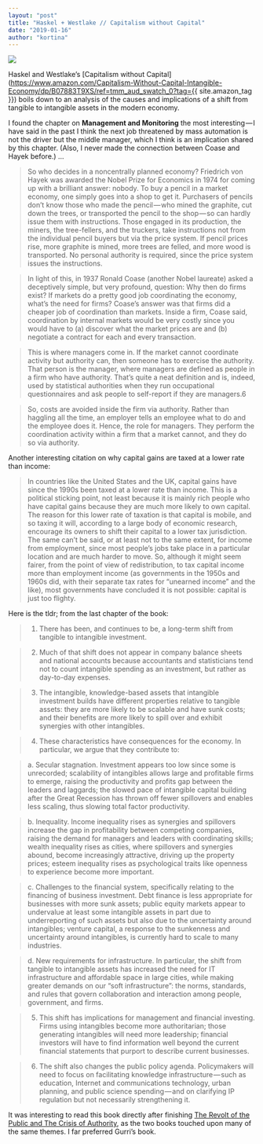 ```yaml
---
layout: "post"
title: "Haskel + Westlake // Capitalism without Capital"
date: "2019-01-16"
author: "kortina"
---
```



![](https://cdn-images-1.medium.com/max/600/0*QwZ1XWhsijE2bRlX.jpg)

Haskel and Westlake’s [Capitalism without Capital](https://www.amazon.com/Capitalism-Without-Capital-Intangible-Economy/dp/B07883T9XS/ref=tmm_aud_swatch_0?tag={{ site.amazon_tag }}) boils down to an analysis of the causes and implications of a shift from tangible to intangible assets in the modern economy.

I found the chapter on **Management and Monitoring** the most interesting — I have said in the past I think the next job threatened by mass automation is not the driver but the middle manager, which I think is an implication shared by this chapter. (Also, I never made the connection between Coase and Hayek before.) …

> So who decides in a noncentrally planned economy? Friedrich von Hayek was awarded the Nobel Prize for Economics in 1974 for coming up with a brilliant answer: nobody. To buy a pencil in a market economy, one simply goes into a shop to get it. Purchasers of pencils don’t know those who made the pencil — who mined the graphite, cut down the trees, or transported the pencil to the shop — so can hardly issue them with instructions. Those engaged in its production, the miners, the tree-fellers, and the truckers, take instructions not from the individual pencil buyers but via the price system. If pencil prices rise, more graphite is mined, more trees are felled, and more wood is transported. No personal authority is required, since the price system issues the instructions.

> In light of this, in 1937 Ronald Coase (another Nobel laureate) asked a deceptively simple, but very profound, question: Why then do firms exist? If markets do a pretty good job coordinating the economy, what’s the need for firms? Coase’s answer was that firms did a cheaper job of coordination than markets. Inside a firm, Coase said, coordination by internal markets would be very costly since you would have to (a) discover what the market prices are and (b) negotiate a contract for each and every transaction.

> This is where managers come in. If the market cannot coordinate activity but authority can, then someone has to exercise the authority. That person is the manager, where managers are defined as people in a firm who have authority. That’s quite a neat definition and is, indeed, used by statistical authorities when they run occupational questionnaires and ask people to self-report if they are managers.6

> So, costs are avoided inside the firm via authority. Rather than haggling all the time, an employer tells an employee what to do and the employee does it. Hence, the role for managers. They perform the coordination activity within a firm that a market cannot, and they do so via authority.

Another interesting citation on why capital gains are taxed at a lower rate than income:

> In countries like the United States and the UK, capital gains have since the 1990s been taxed at a lower rate than income. This is a political sticking point, not least because it is mainly rich people who have capital gains because they are much more likely to own capital. The reason for this lower rate of taxation is that capital is mobile, and so taxing it will, according to a large body of economic research, encourage its owners to shift their capital to a lower tax jurisdiction. The same can’t be said, or at least not to the same extent, for income from employment, since most people’s jobs take place in a particular location and are much harder to move. So, although it might seem fairer, from the point of view of redistribution, to tax capital income more than employment income (as governments in the 1950s and 1960s did, with their separate tax rates for “unearned income” and the like), most governments have concluded it is not possible: capital is just too flighty.

Here is the tldr; from the last chapter of the book:

> 1. There has been, and continues to be, a long-term shift from tangible to intangible investment.

> 2. Much of that shift does not appear in company balance sheets and national accounts because accountants and statisticians tend not to count intangible spending as an investment, but rather as day-to-day expenses.

> 3. The intangible, knowledge-based assets that intangible investment builds have different properties relative to tangible assets: they are more likely to be scalable and have sunk costs; and their benefits are more likely to spill over and exhibit synergies with other intangibles.

> 4. These characteristics have consequences for the economy. In particular, we argue that they contribute to:

> a. Secular stagnation. Investment appears too low since some is unrecorded; scalability of intangibles allows large and profitable firms to emerge, raising the productivity and profits gap between the leaders and laggards; the slowed pace of intangible capital building after the Great Recession has thrown off fewer spillovers and enables less scaling, thus slowing total factor productivity.

> b. Inequality. Income inequality rises as synergies and spillovers increase the gap in profitability between competing companies, raising the demand for managers and leaders with coordinating skills; wealth inequality rises as cities, where spillovers and synergies abound, become increasingly attractive, driving up the property prices; esteem inequality rises as psychological traits like openness to experience become more important.

> c. Challenges to the financial system, specifically relating to the financing of business investment. Debt finance is less appropriate for businesses with more sunk assets; public equity markets appear to undervalue at least some intangible assets in part due to underreporting of such assets but also due to the uncertainty around intangibles; venture capital, a response to the sunkenness and uncertainty around intangibles, is currently hard to scale to many industries.

> d. New requirements for infrastructure. In particular, the shift from tangible to intangible assets has increased the need for IT infrastructure and affordable space in large cities, while making greater demands on our “soft infrastructure”: the norms, standards, and rules that govern collaboration and interaction among people, government, and firms.

> 5. This shift has implications for management and financial investing. Firms using intangibles become more authoritarian; those generating intangibles will need more leadership; financial investors will have to find information well beyond the current financial statements that purport to describe current businesses.

> 6. The shift also changes the public policy agenda. Policymakers will need to focus on facilitating knowledge infrastructure — such as education, Internet and communications technology, urban planning, and public science spending — and on clarifying IP regulation but not necessarily strengthening it.

It was interesting to read this book directly after finishing [The Revolt of the Public and The Crisis of Authority](https://medium.com/@kortina/the-revolt-of-the-public-and-the-crisis-of-authority-in-the-new-millennium-6158f2fcb488), as the two books touched upon many of the same themes. I far preferred Gurri’s book.

